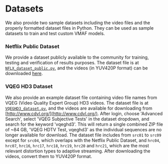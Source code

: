 Datasets
===================

We also provide two sample datasets including the video files and the properly formatted dataset files in Python. They can be used as sample datasets to train and test custom VMAF models.

### Netflix Public Dataset

We provide a dataset publicly available to the community for training, testing and verification of results purposes. The dataset file is at [`NFLX_dataset_public.py`](../dataset/NFLX_dataset_public.py), and the videos (in YUV420P format) can be downloaded [here](https://drive.google.com/folderview?id=0B3YWNICYMBIweGdJbERlUG9zc0k&usp=sharing).

### VQEG HD3 Dataset

We also provide an example dataset file containing video file names from VQEG (Video Quality Expert Group) HD3 videos. The dataset file is at [`VQEGHD3_dataset.py`](../dataset/VQEGHD3_dataset.py), and the videos are available for downloading from [http://www.cdvl.org/](http://www.cdvl.org/). After login, choose 'Advanced Search', select 'VQEG Subjective Tests' in the dataset dropdown, and search for the keyword 'vqeghd3'. This will return a single combined ZIP file of ~84 GB, 'VQEG HDTV Test, vqeghd3' as the individual sequences are no longer available for download. The dataset file includes from `src01` to `src09` except for `src04`, which overlaps with the Netflix Public Dataset, and `hrc04`, `hrc07`, `hrc16`, `hrc17`, `hrc18`, `hrc19`, `hrc20` and `hrc21`, which are the most relevant distortion types to adaptive streaming. After downloading the videos, convert them to YUV420P format.

